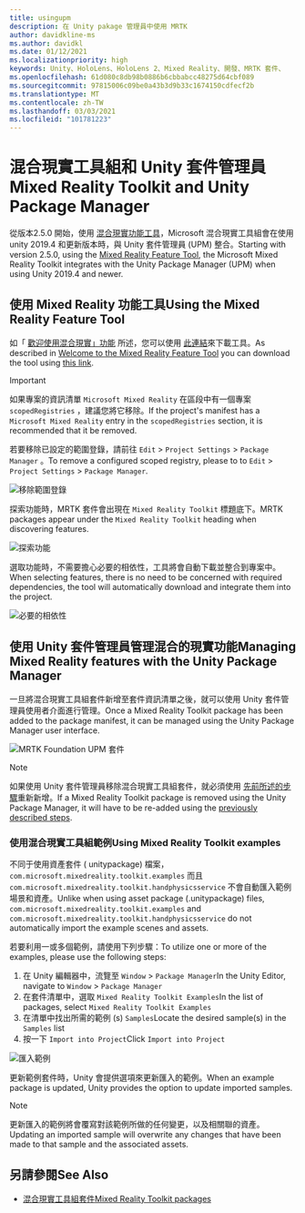 ```yaml
---
title: usingupm
description: 在 Unity pakage 管理員中使用 MRTK
author: davidkline-ms
ms.author: davidkl
ms.date: 01/12/2021
ms.localizationpriority: high
keywords: Unity、HoloLens、HoloLens 2、Mixed Reality、開發、MRTK 套件、
ms.openlocfilehash: 61d080c8db98b0886b6cbbabcc48275d64cbf089
ms.sourcegitcommit: 97815006c09be0a43b3d9b33c1674150cdfecf2b
ms.translationtype: MT
ms.contentlocale: zh-TW
ms.lasthandoff: 03/03/2021
ms.locfileid: "101781223"
---
```

# <a name="mixed-reality-toolkit-and-unity-package-manager"></a><span data-ttu-id="27ef5-104">混合現實工具組和 Unity 套件管理員</span><span class="sxs-lookup"><span data-stu-id="27ef5-104">Mixed Reality Toolkit and Unity Package Manager</span></span>

<span data-ttu-id="27ef5-105">從版本2.5.0 開始，使用 [混合現實功能工具](https://aka.ms/MRFeatureToolDocs)，Microsoft 混合現實工具組會在使用 unity 2019.4 和更新版本時，與 Unity 套件管理員 (UPM) 整合。</span><span class="sxs-lookup"><span data-stu-id="27ef5-105">Starting with version 2.5.0, using the [Mixed Reality Feature Tool](https://aka.ms/MRFeatureToolDocs), the Microsoft Mixed Reality Toolkit integrates with the Unity Package Manager (UPM) when using Unity 2019.4 and newer.</span></span>

## <a name="using-the-mixed-reality-feature-tool"></a><span data-ttu-id="27ef5-106">使用 Mixed Reality 功能工具</span><span class="sxs-lookup"><span data-stu-id="27ef5-106">Using the Mixed Reality Feature Tool</span></span>

<span data-ttu-id="27ef5-107">如「 [歡迎使用混合現實」功能](https://aka.ms/MRFeatureToolDocs) 所述，您可以使用 [此連結](https://aka.ms/MRFeatureTool)來下載工具。</span><span class="sxs-lookup"><span data-stu-id="27ef5-107">As described in [Welcome to the Mixed Reality Feature Tool](https://aka.ms/MRFeatureToolDocs) you can download the tool using [this link](https://aka.ms/MRFeatureTool).</span></span>

> [!IMPORTANT]
> <span data-ttu-id="27ef5-108">如果專案的資訊清單 `Microsoft Mixed Reality` 在區段中有一個專案 `scopedRegistries` ，建議您將它移除。</span><span class="sxs-lookup"><span data-stu-id="27ef5-108">If the project's manifest has a `Microsoft Mixed Reality` entry in the `scopedRegistries` section, it is recommended that it be removed.</span></span>
>
> <span data-ttu-id="27ef5-109">若要移除已設定的範圍登錄，請前往 `Edit`  >  `Project Settings`  >  `Package Manager` 。</span><span class="sxs-lookup"><span data-stu-id="27ef5-109">To remove a configured scoped registry, please to to `Edit` > `Project Settings` > `Package Manager`.</span></span>
>
> ![移除範圍登錄](../features/images/packaging/RemoveScopedRegistry.png)

<span data-ttu-id="27ef5-111">探索功能時，MRTK 套件會出現在 `Mixed Reality Toolkit` 標題底下。</span><span class="sxs-lookup"><span data-stu-id="27ef5-111">MRTK packages appear under the `Mixed Reality Toolkit` heading when discovering features.</span></span>

![探索功能](../features/images/packaging/DiscoverFeatures.png)

<span data-ttu-id="27ef5-113">選取功能時，不需要擔心必要的相依性，工具將會自動下載並整合到專案中。</span><span class="sxs-lookup"><span data-stu-id="27ef5-113">When selecting features, there is no need to be concerned with required dependencies, the tool will automatically download and integrate them into the project.</span></span>

![必要的相依性](../features/images/packaging/RequiredDependencies.png)

## <a name="managing-mixed-reality-features-with-the-unity-package-manager"></a><span data-ttu-id="27ef5-115">使用 Unity 套件管理員管理混合的現實功能</span><span class="sxs-lookup"><span data-stu-id="27ef5-115">Managing Mixed Reality features with the Unity Package Manager</span></span>

<span data-ttu-id="27ef5-116">一旦將混合現實工具組套件新增至套件資訊清單之後，就可以使用 Unity 套件管理員使用者介面進行管理。</span><span class="sxs-lookup"><span data-stu-id="27ef5-116">Once a Mixed Reality Toolkit package has been added to the package manifest, it can be managed using the Unity Package Manager user interface.</span></span>

![MRTK Foundation UPM 套件](../features/images/packaging/MRTK_FoundationUPM.png)

> [!NOTE]
> <span data-ttu-id="27ef5-118">如果使用 Unity 套件管理員移除混合現實工具組套件，就必須使用 [先前所述的步驟](#using-the-mixed-reality-feature-tool)重新新增。</span><span class="sxs-lookup"><span data-stu-id="27ef5-118">If a Mixed Reality Toolkit package is removed using the Unity Package Manager, it will have to be re-added using the [previously described steps](#using-the-mixed-reality-feature-tool).</span></span>

### <a name="using-mixed-reality-toolkit-examples"></a><span data-ttu-id="27ef5-119">使用混合現實工具組範例</span><span class="sxs-lookup"><span data-stu-id="27ef5-119">Using Mixed Reality Toolkit examples</span></span>

<span data-ttu-id="27ef5-120">不同于使用資產套件 ( unitypackage) 檔案， `com.microsoft.mixedreality.toolkit.examples` 而且 `com.microsoft.mixedreality.toolkit.handphysicsservice` 不會自動匯入範例場景和資產。</span><span class="sxs-lookup"><span data-stu-id="27ef5-120">Unlike when using asset package (.unitypackage) files, `com.microsoft.mixedreality.toolkit.examples` and `com.microsoft.mixedreality.toolkit.handphysicsservice` do not automatically import the example scenes and assets.</span></span>

<span data-ttu-id="27ef5-121">若要利用一或多個範例，請使用下列步驟：</span><span class="sxs-lookup"><span data-stu-id="27ef5-121">To utilize one or more of the examples, please use the following steps:</span></span>

1. <span data-ttu-id="27ef5-122">在 Unity 編輯器中，流覽至 `Window` > `Package Manager`</span><span class="sxs-lookup"><span data-stu-id="27ef5-122">In the Unity Editor, navigate to `Window` > `Package Manager`</span></span>
1. <span data-ttu-id="27ef5-123">在套件清單中，選取 `Mixed Reality Toolkit Examples`</span><span class="sxs-lookup"><span data-stu-id="27ef5-123">In the list of packages, select `Mixed Reality Toolkit Examples`</span></span>
1. <span data-ttu-id="27ef5-124">在清單中找出所需的範例 (s) `Samples`</span><span class="sxs-lookup"><span data-stu-id="27ef5-124">Locate the desired sample(s) in the `Samples` list</span></span>
1. <span data-ttu-id="27ef5-125">按一下 `Import into Project`</span><span class="sxs-lookup"><span data-stu-id="27ef5-125">Click `Import into Project`</span></span>

![匯入範例](../features/images/packaging/MRTK_ExamplesUpm.png)

<span data-ttu-id="27ef5-127">更新範例套件時，Unity 會提供選項來更新匯入的範例。</span><span class="sxs-lookup"><span data-stu-id="27ef5-127">When an example package is updated, Unity provides the option to update imported samples.</span></span>

> [!NOTE]
> <span data-ttu-id="27ef5-128">更新匯入的範例將會覆寫對該範例所做的任何變更，以及相關聯的資產。</span><span class="sxs-lookup"><span data-stu-id="27ef5-128">Updating an imported sample will overwrite any changes that have been made to that sample and the associated assets.</span></span>

## <a name="see-also"></a><span data-ttu-id="27ef5-129">另請參閱</span><span class="sxs-lookup"><span data-stu-id="27ef5-129">See Also</span></span>

- [<span data-ttu-id="27ef5-130">混合現實工具組套件</span><span class="sxs-lookup"><span data-stu-id="27ef5-130">Mixed Reality Toolkit packages</span></span>](../packages-releases/mrtk-packages.md)
